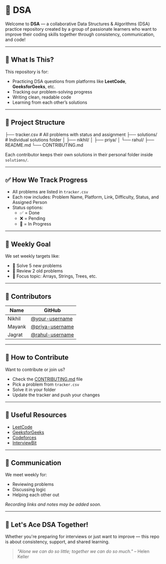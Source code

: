 # 🚀 DSA

Welcome to **DSA** — a collaborative Data Structures & Algorithms (DSA) practice repository created by a group of passionate learners who want to improve their coding skills together through consistency, communication, and code!

---

## 📌 What Is This?

This repository is for:
- Practicing DSA questions from platforms like **LeetCode**, **GeeksforGeeks**, etc.
- Tracking our problem-solving progress
- Writing clean, readable code
- Learning from each other’s solutions

---

## 🧱 Project Structure
├── tracker.csv # All problems with status and assignment
├── solutions/ # Individual solutions folder
│ ├── nikhil/
│ ├── priya/
│ └── rahul/
├── README.md
└── CONTRIBUTING.md



Each contributor keeps their own solutions in their personal folder inside `solutions/`.

---

## ✅ How We Track Progress

- All problems are listed in `tracker.csv`
- Each row includes: Problem Name, Platform, Link, Difficulty, Status, and Assigned Person
- Status options:
  - ✅ = Done
  - ❌ = Pending
  - 🔄 = In Progress

---

## 🧠 Weekly Goal

We set weekly targets like:
- 📌 Solve 5 new problems
- 🔁 Review 2 old problems
- 🎯 Focus topic: Arrays, Strings, Trees, etc.

---

## 🤝 Contributors

| Name   | GitHub |
|--------|--------|
| Nikhil | [@your-username](https://github.com/your-username) |
| Mayank  | [@priya-username](https://github.com/priya-username) |
| Jagrat  | [@rahul-username](https://github.com/rahul-username) |

---

## 🧾 How to Contribute

Want to contribute or join us?

- Check the [CONTRIBUTING.md](./CONTRIBUTING.md) file
- Pick a problem from `tracker.csv`
- Solve it in your folder
- Update the tracker and push your changes

---

## 🔗 Useful Resources

- [LeetCode](https://leetcode.com/)
- [GeeksforGeeks](https://www.geeksforgeeks.org/)
- [Codeforces](https://codeforces.com/)
- [InterviewBit](https://www.interviewbit.com/)

---

## 💬 Communication

We meet weekly for:
- Reviewing problems
- Discussing logic
- Helping each other out

_Recording links and notes may be added soon._

---

## 💪 Let's Ace DSA Together!

Whether you're preparing for interviews or just want to improve — this repo is about consistency, support, and shared learning.

> _"Alone we can do so little; together we can do so much."_ – Helen Keller


